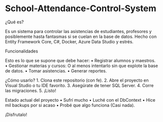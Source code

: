 # School-Attendance-Control-System

¿Qué es?

Es un sistema para controlar las asistencias de estudiantes, profesores y posiblemente hasta fantasmas si se cuelan en la base de datos.
Hecho con Entity Framework Core, C#, Docker, Azure Data Studio y estrés.

Funcionalidades

Esto es lo que se supone que debe hacer:
	•	Registrar alumnos y maestros.
	•	Gestionar materias y cursos: O al menos intentarlo sin que explote la base de datos.
	•	Tomar asistencias.
	•	Generar reportes.

¿Cómo usarlo?
	1.	Clona este repositorio (con fe).
	2.	Abre el proyecto en Visual Studio o tu IDE favorito.
	3.	Asegúrate de tener SQL Server.
	4.	Corre las migraciones.
	5.	¡Listo!

Estado actual del proyecto
	•	Sufrí mucho 
	•	Luché con el DbContext
	•	Hice mil backups por si acaso
	•	Probé que algo funciona (Casi nada).

 ¡Disfrutalo!
